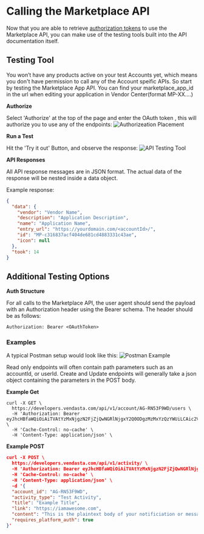 # Calling the Marketplace API

Now that you are able to retrieve [authorization tokens](/vendors/getting-started/authentication) to use the Marketplace API, you can make use of the testing tools built into the API documentation itself.

## Testing Tool

You won’t have any products active on your test Accounts yet, which means you don't have permission to call any of the Account speific APIs. So start by testing the Marketplace App API. You can find your marketplace_app_id in the url when editing your application in Vendor Center(format MP-XX….)

**Authorize**

Select 'Authorize' at the top of the page and enter the OAuth token , this will authorize you to use any of the endpoints:
![Authorizeation Placement](https://storage.googleapis.com/wordpress-www-vendasta/developers/2018/11/Vendasta-Marketplace-V1-APIs.jpg)

**Run a Test**

Hit the 'Try it out' Button, and observe the response:
![API Testing Tool](https://storage.googleapis.com/wordpress-www-vendasta/developers/2018/11/api_tryitout.jpg)

**API Responses**

All API response messages are in JSON format. The actual data of the response will be nested inside a data object.

Example response:

```json
{
  "data": {
    "vendor": "Vendor Name",
    "description": "Application Description",
    "name": "Application Name",
    "entry_url": "https://yourdomain.com/<accountId>/",
    "id": "MP-c316837acf404de681cd4883331c43ae",
    "icon": null
  },
  "took": 14
}
```

## Additional Testing Options

**Auth Structure**

For all calls to the Marketplace API, the user agent should send the payload with an Authorization header using the Bearer schema. The header should be as follows:

```
Authorization: Bearer <OAuthToken>
```

### Examples

A typical Postman setup would look like this:
![Postman Example](https://storage.googleapis.com/wordpress-www-vendasta/developers/2018/03/API_Postman-610x156.png)

Read only endpoints will often contain path parameters such as an accountId, or userId. Create and Update endpoints will generally take a json object containing the parameters in the POST body.

**Example Get**

```text
curl -X GET \
  https://developers.vendasta.com/api/v1/account/AG-RN53F9WD/users \
  -H 'Authorization: Bearer eyJhcHBfaWQiOiAiTVAtYzMxNjgzN2FjZjQwNGRlNjgxY2Q0ODgzMzMxYzQzYWUiLCAic2Vzc2lvbl9pZCI6ICJkNDJmYTQzOC03NmJhLTFmNmQtMGE5YS01NzY2NGFhMTYzNmUifQ==' \
  -H 'Cache-Control: no-cache' \
  -H 'Content-Type: application/json' \
```

**Example POST**

```json
curl -X POST \
  https://developers.vendasta.com/api/v1/activity/ \
  -H 'Authorization: Bearer eyJhcHBfaWQiOiAiTVAtYzMxNjgzN2FjZjQwNGRlNjgxY2Q0ODgzMzMxYzQzYWUiLCAic2Vzc2lvbl9pZCI6ICJkNDJmYTQzOC03NmJhLTFmNmQtMGE5YS01NzY2NGFhMTYzNmUifQ==' \
  -H 'Cache-Control: no-cache' \
  -H 'Content-Type: application/json' \
  -d '{
  "account_id": "AG-RN53F9WD",
  "activity_type": "Test Activity",
  "title": "Example Title",
  "link": "https://iamawesome.com",
  "content": "This is the plaintext body of your notificiation or message",
  "requires_platform_auth": true
}'
```